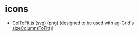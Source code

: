 # icons

- [ColToFit.js](ColToFit.js) ([svg](ColToFit.svg)) ([png](ColToFit.png)) (designed to be used with ag-Grid's [sizeColumnsToFit()](https://www.ag-grid.com/documentation/javascript/column-sizing/))
